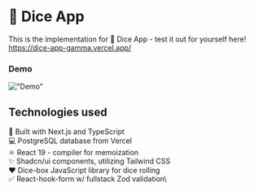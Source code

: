 # 🎲 Dice App

This is the implementation for 🎲 Dice App - test it out for yourself here! https://dice-app-gamma.vercel.app/

### Demo

!["Demo"](./diceDemo.gif)

## Technologies used

🚀 Built with Next.js and TypeScript\
💻 PostgreSQL database from Vercel\
⚛️ React 19 - compiler for memoization\
✨ Shadcn/ui components, utilizing Tailwind CSS\
❤️ Dice-box JavaScript library for dice rolling\
✅ React-hook-form w/ fullstack Zod validation\
